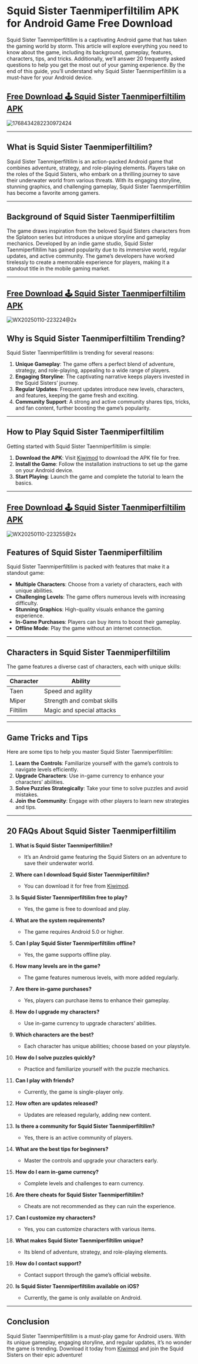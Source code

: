 # Squid Sister Taenmiperfiltilim APK for Android Game Free Download

Squid Sister Taenmiperfiltilim is a captivating Android game that has taken the gaming world by storm. This article will explore everything you need to know about the game, including its background, gameplay, features, characters, tips, and tricks. Additionally, we’ll answer 20 frequently asked questions to help you get the most out of your gaming experience. By the end of this guide, you’ll understand why Squid Sister Taenmiperfiltilim is a must-have for your Android device.

## [Free Download 🕹️ Squid Sister Taenmiperfiltilim APK](https://www.kiwimod.com/games/casual/squid-sister-taenmiperfiltilim-apk-free-download/)
![1768434282230972424](https://github.com/user-attachments/assets/efb98e63-986a-4856-b7d3-8d513d75fd94)

---

## What is Squid Sister Taenmiperfiltilim?

Squid Sister Taenmiperfiltilim is an action-packed Android game that combines adventure, strategy, and role-playing elements. Players take on the roles of the Squid Sisters, who embark on a thrilling journey to save their underwater world from various threats. With its engaging storyline, stunning graphics, and challenging gameplay, Squid Sister Taenmiperfiltilim has become a favorite among gamers.

---

## Background of Squid Sister Taenmiperfiltilim

The game draws inspiration from the beloved Squid Sisters characters from the Splatoon series but introduces a unique storyline and gameplay mechanics. Developed by an indie game studio, Squid Sister Taenmiperfiltilim has gained popularity due to its immersive world, regular updates, and active community. The game’s developers have worked tirelessly to create a memorable experience for players, making it a standout title in the mobile gaming market.

---

## [Free Download 🕹️ Squid Sister Taenmiperfiltilim APK](https://www.kiwimod.com/games/casual/squid-sister-taenmiperfiltilim-apk-free-download/)
![WX20250110-223224@2x](https://github.com/user-attachments/assets/3cbb399e-d1bf-4516-8f88-199cb61bd932)


## Why is Squid Sister Taenmiperfiltilim Trending?

Squid Sister Taenmiperfiltilim is trending for several reasons:

1. **Unique Gameplay**: The game offers a perfect blend of adventure, strategy, and role-playing, appealing to a wide range of players.
2. **Engaging Storyline**: The captivating narrative keeps players invested in the Squid Sisters’ journey.
3. **Regular Updates**: Frequent updates introduce new levels, characters, and features, keeping the game fresh and exciting.
4. **Community Support**: A strong and active community shares tips, tricks, and fan content, further boosting the game’s popularity.

---

## How to Play Squid Sister Taenmiperfiltilim

Getting started with Squid Sister Taenmiperfiltilim is simple:

1. **Download the APK**: Visit [Kiwimod](https://www.kiwimod.com/) to download the APK file for free.
2. **Install the Game**: Follow the installation instructions to set up the game on your Android device.
3. **Start Playing**: Launch the game and complete the tutorial to learn the basics.

---

## [Free Download 🕹️ Squid Sister Taenmiperfiltilim APK](https://www.kiwimod.com/games/casual/squid-sister-taenmiperfiltilim-apk-free-download/)
![WX20250110-223255@2x](https://github.com/user-attachments/assets/34e09198-b89e-408c-a19b-8b53b961c539)


## Features of Squid Sister Taenmiperfiltilim

Squid Sister Taenmiperfiltilim is packed with features that make it a standout game:

- **Multiple Characters**: Choose from a variety of characters, each with unique abilities.
- **Challenging Levels**: The game offers numerous levels with increasing difficulty.
- **Stunning Graphics**: High-quality visuals enhance the gaming experience.
- **In-Game Purchases**: Players can buy items to boost their gameplay.
- **Offline Mode**: Play the game without an internet connection.

---

## Characters in Squid Sister Taenmiperfiltilim

The game features a diverse cast of characters, each with unique skills:

| Character | Ability        |
|-----------|----------------|
| Taen      | Speed and agility |
| Miper     | Strength and combat skills |
| Filtilim  | Magic and special attacks |

---

## Game Tricks and Tips

Here are some tips to help you master Squid Sister Taenmiperfiltilim:

1. **Learn the Controls**: Familiarize yourself with the game’s controls to navigate levels efficiently.
2. **Upgrade Characters**: Use in-game currency to enhance your characters’ abilities.
3. **Solve Puzzles Strategically**: Take your time to solve puzzles and avoid mistakes.
4. **Join the Community**: Engage with other players to learn new strategies and tips.

---

## 20 FAQs About Squid Sister Taenmiperfiltilim

1. **What is Squid Sister Taenmiperfiltilim?**
   - It’s an Android game featuring the Squid Sisters on an adventure to save their underwater world.

2. **Where can I download Squid Sister Taenmiperfiltilim?**
   - You can download it for free from [Kiwimod](https://www.kiwimod.com/).

3. **Is Squid Sister Taenmiperfiltilim free to play?**
   - Yes, the game is free to download and play.

4. **What are the system requirements?**
   - The game requires Android 5.0 or higher.

5. **Can I play Squid Sister Taenmiperfiltilim offline?**
   - Yes, the game supports offline play.

6. **How many levels are in the game?**
   - The game features numerous levels, with more added regularly.

7. **Are there in-game purchases?**
   - Yes, players can purchase items to enhance their gameplay.

8. **How do I upgrade my characters?**
   - Use in-game currency to upgrade characters’ abilities.

9. **Which characters are the best?**
   - Each character has unique abilities; choose based on your playstyle.

10. **How do I solve puzzles quickly?**
    - Practice and familiarize yourself with the puzzle mechanics.

11. **Can I play with friends?**
    - Currently, the game is single-player only.

12. **How often are updates released?**
    - Updates are released regularly, adding new content.

13. **Is there a community for Squid Sister Taenmiperfiltilim?**
    - Yes, there is an active community of players.

14. **What are the best tips for beginners?**
    - Master the controls and upgrade your characters early.

15. **How do I earn in-game currency?**
    - Complete levels and challenges to earn currency.

16. **Are there cheats for Squid Sister Taenmiperfiltilim?**
    - Cheats are not recommended as they can ruin the experience.

17. **Can I customize my characters?**
    - Yes, you can customize characters with various items.

18. **What makes Squid Sister Taenmiperfiltilim unique?**
    - Its blend of adventure, strategy, and role-playing elements.

19. **How do I contact support?**
    - Contact support through the game’s official website.

20. **Is Squid Sister Taenmiperfiltilim available on iOS?**
    - Currently, the game is only available on Android.

---

## Conclusion

Squid Sister Taenmiperfiltilim is a must-play game for Android users. With its unique gameplay, engaging storyline, and regular updates, it’s no wonder the game is trending. Download it today from [Kiwimod](https://www.kiwimod.com/) and join the Squid Sisters on their epic adventure!
